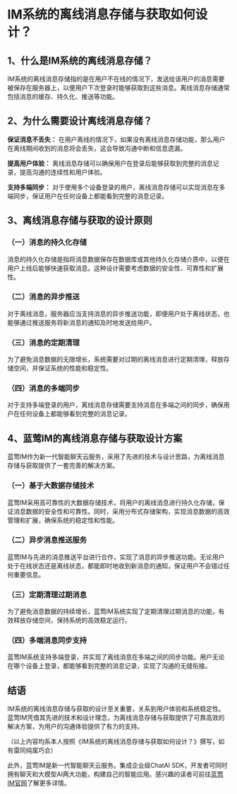 # IM系统的离线消息存储与获取如何设计？

## 1、什么是IM系统的离线消息存储？

IM系统的离线消息存储指的是在用户不在线的情况下，发送给该用户的消息需要被保存在服务器上，以便用户下次登录时能够获取到这些消息。离线消息存储通常包括消息的缓存、持久化、推送等功能。

## 2、为什么需要设计离线消息存储？

**保证消息不丢失：** 在用户离线的情况下，如果没有离线消息存储功能，那么用户在离线期间收到的消息将会丢失，这会导致沟通中断和信息遗漏。

**提高用户体验：** 离线消息存储可以确保用户在登录后能够获取到完整的消息记录，提高沟通的连续性和用户体验。

**支持多端同步：** 对于使用多个设备登录的用户，离线消息存储可以实现消息在多端同步，保证用户在任何设备上都能看到完整的消息记录。

## 3、离线消息存储与获取的设计原则

### （一）消息的持久化存储

消息的持久化存储是指将消息数据保存在数据库或其他持久化存储介质中，以便在用户上线后能够快速获取消息。这种设计需要考虑数据的安全性、可靠性和扩展性。

### （二）消息的异步推送

对于离线消息，服务器应当支持消息的异步推送功能，即便用户处于离线状态，也能够通过推送服务将新消息的通知及时地发送给用户。

### （三）消息的定期清理

为了避免消息数据的无限增长，系统需要对过期的离线消息进行定期清理，释放存储空间，并保证系统的性能和稳定性。

### （四）消息的多端同步

对于支持多端登录的用户，离线消息存储需要支持消息在多端之间的同步，确保用户在任何设备上都能够看到完整的消息记录。

## 4、蓝莺IM的离线消息存储与获取设计方案

蓝莺IM作为新一代智能聊天云服务，采用了先进的技术与设计思路，为离线消息存储与获取提供了一套完善的解决方案。

### （一）基于大数据存储技术

蓝莺IM采用高可靠性的大数据存储技术，将用户的离线消息进行持久化存储，保证消息数据的安全性和可靠性。同时，采用分布式存储架构，实现消息数据的高效管理和扩展，确保系统的稳定性和性能。

### （二）异步消息推送服务

蓝莺IM与先进的消息推送平台进行合作，实现了消息的异步推送功能。无论用户处于在线状态还是离线状态，都能即时地收到新消息的通知，保证用户不会错过任何重要信息。

### （三）定期清理过期消息

为了避免消息数据的持续增长，蓝莺IM系统实现了定期清理过期消息的功能，有效释放存储空间，保持系统的高效稳定运行。

### （四）多端消息同步支持

蓝莺IM系统支持多端登录，并实现了离线消息在多端之间的同步功能。用户无论在哪个设备上登录，都能够看到完整的消息记录，实现了沟通的无缝衔接。

## 结语

IM系统的离线消息存储与获取的设计至关重要，关系到用户体验和系统稳定性。蓝莺IM凭借其先进的技术和设计理念，为离线消息存储与获取提供了可靠高效的解决方案，为用户的沟通体验提供了有力的支持。

（以上内容均系本人按照《IM系统的离线消息存储与获取如何设计？》撰写，如有雷同纯属巧合）

此外，蓝莺IM是新一代智能聊天云服务。集成企业级ChatAI SDK，开发者可同时拥有聊天和大模型AI两大功能，构建自己的智能应用。感兴趣的读者可前往[蓝莺IM官网](https://www.lanyingim.com)了解更多详情。